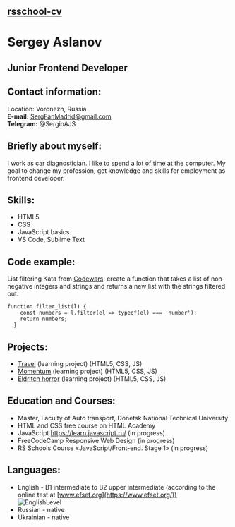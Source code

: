 ## [rsschool-cv](https://SergioAJS.github.io/rsschool-cv/)

# Sergey Aslanov

## Junior Frontend Developer


## Contact information:

Location: Voronezh, Russia  
**E-mail:** SergFanMadrid@gmail.com  
**Telegram:** @SergioAJS

## Briefly about myself:

I work as car diagnostician. I like to spend a lot of time at the computer. My goal to change my profession, get knowledge and skills for employment as frontend developer.

## Skills:

- HTML5
- CSS
- JavaScript basics
- VS Code, Sublime Text

## Code example:

List filtering Kata from [Codewars](https://www.codewars.com/users/SergioJS): create a function that takes a list of non-negative integers and strings and returns a new list with the strings filtered out.

```
function filter_list(l) {
    const numbers = l.filter(el => typeof(el) === 'number');
    return numbers;
  }
```

## Projects:

- [Travel](https://rolling-scopes-school.github.io/sergioajs-JSFEPRESCHOOL2022Q2/travel) (learning project) (HTML5, CSS, JS)
- [Momentum](https://kaleidoscopic-medovik-f98c18.netlify.app) (learning project) (HTML5, CSS, JS)
- [Eldritch horror](https://rolling-scopes-school.github.io/sergioajs-JSFEPRESCHOOL2022Q2/codejam-eldritch) (learning project) (HTML5, CSS, JS)

## Education and Courses:

- Master, Faculty of Auto transport, Donetsk National Technical University
- HTML and CSS free course on HTML Academy
- JavaScript https://learn.javascript.ru/ (in progress)
- FreeCodeCamp Responsive Web Design (in progress)
- RS Schools Course «JavaScript/Front-end. Stage 1» (in progress)

## Languages:

- English - B1 intermediate to B2 upper intermediate (according to the online test at [www.efset.org](https://www.efset.org/))  
![EnglishLevel](/rsschool-cv/assets/img/MyEnglishLevel.png)
- Russian - native
- Ukrainian - native